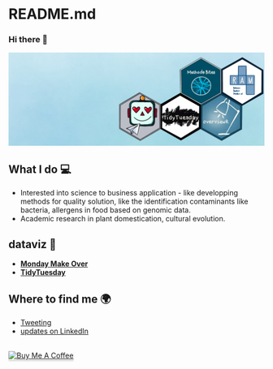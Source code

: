 README.md
================

### Hi there 👋

![image](https://raw.githubusercontent.com/cosimameyer/cosimameyer/master/img/background_smaller.jpg)

## What I do 💻

  - Interested into science to business application - like developping
    methods for quality solution, like the identification contaminants
    like bacteria, allergens in food based on genomic data.  
  - Academic research in plant domestication, cultural evolution.

## dataviz 🎨

  - [**Monday Make
    Over**](https://public.tableau.com/profile/vincent.manzanilla#!/)
  - [**TidyTuesday**](https://github.com/vincentmanz/TidyTuesday)

## Where to find me 🌍

  - [Tweeting](https://twitter.com/vincent_manz)
  - [updates on
    LinkedIn](https://nl.linkedin.com/in/vincent-manzanilla-98675028)

<div data-align="center">

<br>
<a href="https://www.buymeacoffee.com/vincentmanz" target="_blank"><img src="https://www.buymeacoffee.com/assets/img/guidelines/download-assets-sm-1.svg" alt="Buy Me A Coffee" style="height: 32px !important;width: 140px !important;box-shadow: 0px 3px 2px 0px rgba(190, 190, 190, 0.5) !important;-webkit-box-shadow: 0px 3px 2px 0px rgba(190, 190, 190, 0.5) !important;" ></a>
<br><br>

</div>
